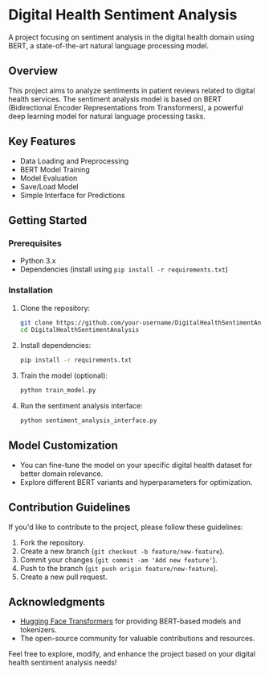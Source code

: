 # Digital Health Sentiment Analysis

A project focusing on sentiment analysis in the digital health domain using BERT, a state-of-the-art natural language processing model.

## Overview

This project aims to analyze sentiments in patient reviews related to digital health services. The sentiment analysis model is based on BERT (Bidirectional Encoder Representations from Transformers), a powerful deep learning model for natural language processing tasks.

## Key Features

- Data Loading and Preprocessing
- BERT Model Training
- Model Evaluation
- Save/Load Model
- Simple Interface for Predictions

## Getting Started

### Prerequisites

- Python 3.x
- Dependencies (install using `pip install -r requirements.txt`)

### Installation

1. Clone the repository:

    ```bash
    git clone https://github.com/your-username/DigitalHealthSentimentAnalysis.git
    cd DigitalHealthSentimentAnalysis
    ```

2. Install dependencies:

    ```bash
    pip install -r requirements.txt
    ```

3. Train the model (optional):

    ```bash
    python train_model.py
    ```

4. Run the sentiment analysis interface:

    ```bash
    python sentiment_analysis_interface.py
    ```

## Model Customization

- You can fine-tune the model on your specific digital health dataset for better domain relevance.
- Explore different BERT variants and hyperparameters for optimization.

## Contribution Guidelines

If you'd like to contribute to the project, please follow these guidelines:

1. Fork the repository.
2. Create a new branch (`git checkout -b feature/new-feature`).
3. Commit your changes (`git commit -am 'Add new feature'`).
4. Push to the branch (`git push origin feature/new-feature`).
5. Create a new pull request.



## Acknowledgments

- [Hugging Face Transformers](https://huggingface.co/transformers/) for providing BERT-based models and tokenizers.
- The open-source community for valuable contributions and resources.

Feel free to explore, modify, and enhance the project based on your digital health sentiment analysis needs!
